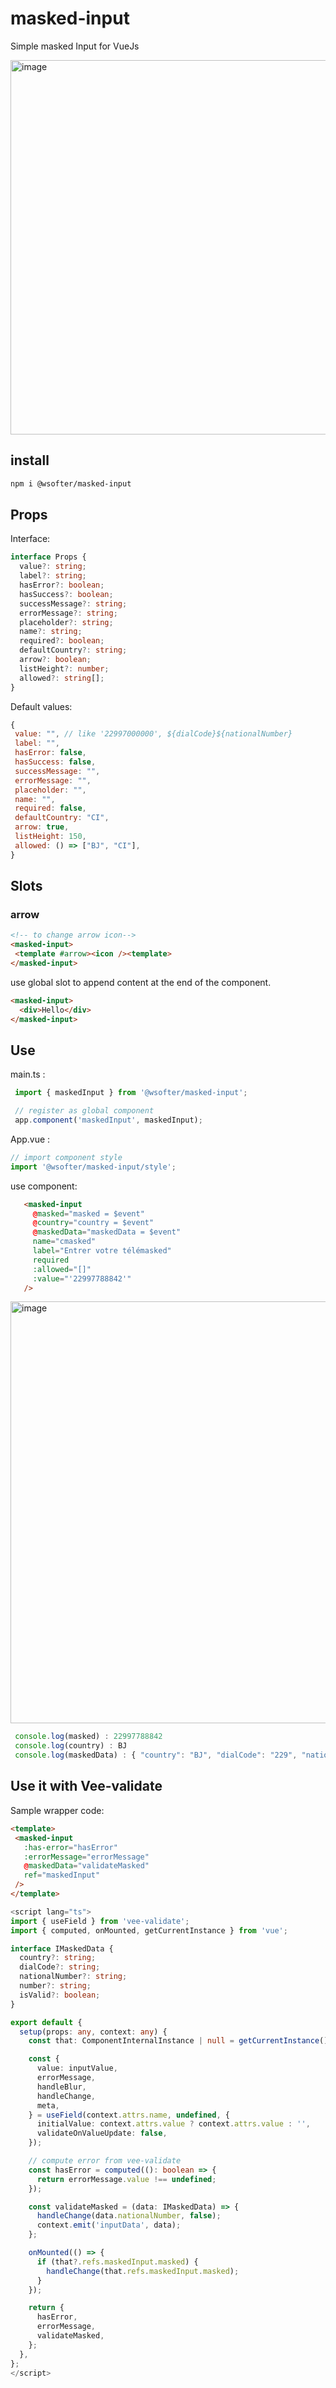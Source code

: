 # masked-input

Simple masked Input for VueJs

<img width="599" alt="image" src="https://user-images.githubusercontent.com/92580505/182828046-989095ca-f6bf-420e-92fc-98fb99dab25e.png">


## install
```sh
npm i @wsofter/masked-input
```


## Props
  Interface:
  ```ts
  interface Props {
    value?: string;
    label?: string;
    hasError?: boolean;
    hasSuccess?: boolean;
    successMessage?: string;
    errorMessage?: string;
    placeholder?: string;
    name?: string;
    required?: boolean;
    defaultCountry?: string;
    arrow?: boolean;
    listHeight?: number;
    allowed?: string[];
 }
  ```

 Default values:
 ```js
 {
  value: "", // like '22997000000', ${dialCode}${nationalNumber}
  label: "",
  hasError: false,
  hasSuccess: false,
  successMessage: "",
  errorMessage: "",
  placeholder: "",
  name: "",
  required: false,
  defaultCountry: "CI",
  arrow: true,
  listHeight: 150,
  allowed: () => ["BJ", "CI"],
 }
 ```

 ## Slots

 ### arrow
 ```html
 <!-- to change arrow icon-->
 <masked-input>
  <template #arrow><icon /><template>
 </masked-input>
 ```

 use global slot to append content at the end of the component.
 ```html
 <masked-input>
   <div>Hello</div>
 </masked-input>
 ```


## Use
 main.ts :
 ```js
  import { maskedInput } from '@wsofter/masked-input';

  // register as global component
  app.component('maskedInput', maskedInput);
 ```
 App.vue :
 ```js
 // import component style
 import '@wsofter/masked-input/style';
 ```

 use component:
 ```html
    <masked-input
      @masked="masked = $event"
      @country="country = $event"
      @maskedData="maskedData = $event"
      name="cmasked"
      label="Entrer votre télémasked"
      required
      :allowed="[]"
      :value="'22997788842'"
    />
 ```
 <img width="675" alt="image" src="https://user-images.githubusercontent.com/92580505/182823223-6be9aa4c-b4d8-4835-aaae-8b79052c0caf.png">

 ```js
  console.log(masked) : 22997788842
  console.log(country) : BJ
  console.log(maskedData) : { "country": "BJ", "dialCode": "229", "nationalNumber": "97788842", "number": "+22997788842", "isValid": true }
 ```

 ## Use it with Vee-validate

 Sample wrapper code:

 ```html
 <template>
  <masked-input
    :has-error="hasError"
    :errorMessage="errorMessage"
    @maskedData="validateMasked"
    ref="maskedInput"
  />
</template>
```
```ts
<script lang="ts">
import { useField } from 'vee-validate';
import { computed, onMounted, getCurrentInstance } from 'vue';

interface IMaskedData {
  country?: string;
  dialCode?: string;
  nationalNumber?: string;
  number?: string;
  isValid?: boolean;
}

export default {
  setup(props: any, context: any) {
    const that: ComponentInternalInstance | null = getCurrentInstance();

    const {
      value: inputValue,
      errorMessage,
      handleBlur,
      handleChange,
      meta,
    } = useField(context.attrs.name, undefined, {
      initialValue: context.attrs.value ? context.attrs.value : '',
      validateOnValueUpdate: false,
    });

    // compute error from vee-validate
    const hasError = computed((): boolean => {
      return errorMessage.value !== undefined;
    });

    const validateMasked = (data: IMaskedData) => {
      handleChange(data.nationalNumber, false);
      context.emit('inputData', data);
    };

    onMounted(() => {
      if (that?.refs.maskedInput.masked) {
        handleChange(that.refs.maskedInput.masked);
      }
    });

    return {
      hasError,
      errorMessage,
      validateMasked,
    };
  },
};
</script>
```


